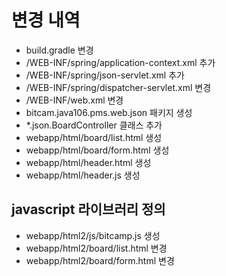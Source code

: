 # 변경 내역
- build.gradle 변경
- /WEB-INF/spring/application-context.xml 추가
- /WEB-INF/spring/json-servlet.xml 추가
- /WEB-INF/spring/dispatcher-servlet.xml 변경
- /WEB-INF/web.xml 변경 
- bitcam.java106.pms.web.json 패키지 생성
- *.json.BoardController 클래스 추가
- webapp/html/board/list.html 생성 
- webapp/html/board/form.html 생성
- webapp/html/header.html 생성
- webapp/html/header.js 생성   

## javascript 라이브러리 정의
- webapp/html2/js/bitcamp.js 생성
- webapp/html2/board/list.html 변경
- webapp/html2/board/form.html 변경








